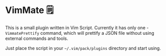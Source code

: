 # VimMate 🗒

This is a small plugin written in Vim Script. Currently it has only one -  `VimmatePrettify` command, which will prettify a JSON file without using external commands and tools.

Just place the script in your `~/.vim/pack/plugins` directory and start using.
